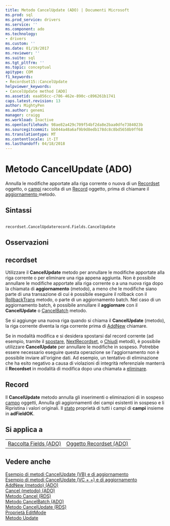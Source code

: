 ```yaml
---
title: Metodo CancelUpdate (ADO) | Documenti Microsoft
ms.prod: sql
ms.prod_service: drivers
ms.service: ''
ms.component: ado
ms.technology:
- drivers
ms.custom: ''
ms.date: 01/19/2017
ms.reviewer: ''
ms.suite: sql
ms.tgt_pltfrm: ''
ms.topic: conceptual
apitype: COM
f1_keywords:
- Recordset15::CancelUpdate
helpviewer_keywords:
- CancelUpdate method [ADO]
ms.assetid: eaa856cc-c786-462e-890c-c896261b1741
caps.latest.revision: 13
author: MightyPen
ms.author: genemi
manager: craigg
ms.workload: Inactive
ms.openlocfilehash: 98ae82a429c709f54bf2da8e2baa0dfe7384023b
ms.sourcegitcommit: bb044a48a6af9b9d8edb178dc8c8bd5658b9ff68
ms.translationtype: MT
ms.contentlocale: it-IT
ms.lasthandoff: 04/18/2018
---
```

# <a name="cancelupdate-method-ado"></a>Metodo CancelUpdate (ADO)
Annulla le modifiche apportate alla riga corrente o nuova di un [Recordset](../../../ado/reference/ado-api/recordset-object-ado.md) oggetto, o [campi](../../../ado/reference/ado-api/fields-collection-ado.md) raccolta di un [Record](../../../ado/reference/ado-api/record-object-ado.md) oggetto, prima di chiamare il [aggiornamento ](../../../ado/reference/ado-api/update-method.md) metodo.  
  
## <a name="syntax"></a>Sintassi  
  
```  
  
recordset.CancelUpdaterecord.Fields.CancelUpdate  
```  
  
## <a name="remarks"></a>Osservazioni  
  
## <a name="recordset"></a>recordset  
 Utilizzare il **CancelUpdate** metodo per annullare le modifiche apportate alla riga corrente o per eliminare una riga appena aggiunta. Non è possibile annullare le modifiche apportate alla riga corrente o a una nuova riga dopo la chiamata di **aggiornamento** (metodo), a meno che le modifiche siano parte di una transazione di cui è possibile eseguire il rollback con il [RollbackTrans](../../../ado/reference/ado-api/begintrans-committrans-and-rollbacktrans-methods-ado.md) metodo, o parte di un aggiornamento batch. Nel caso di un aggiornamento batch, è possibile annullare il **aggiornare** con il **CancelUpdate** o [CancelBatch](../../../ado/reference/ado-api/cancelbatch-method-ado.md) metodo.  
  
 Se si aggiunge una nuova riga quando si chiama il **CancelUpdate** (metodo), la riga corrente diventa la riga corrente prima di [AddNew](../../../ado/reference/ado-api/addnew-method-ado.md) chiamare.  
  
 Se in modalità modifica e si desidera spostarsi dal record corrente (ad esempio, tramite il [spostare](../../../ado/reference/ado-api/move-method-ado.md), [NextRecordset](../../../ado/reference/ado-api/nextrecordset-method-ado.md), o [Chiudi](../../../ado/reference/ado-api/close-method-ado.md) metodi), è possibile utilizzare  **CancelUpdate** per annullare le modifiche in sospeso. Potrebbe essere necessario eseguire questa operazione se l'aggiornamento non è possibile inviare all'origine dati. Ad esempio, un tentativo di eliminazione che ha esito negativo a causa di violazioni di integrità referenziale manterrà il **Recordset** in modalità di modifica dopo una chiamata a [eliminare](../../../ado/reference/ado-api/delete-method-ado-recordset.md).  
  
## <a name="record"></a>Record  
 Il **CancelUpdate** metodo annulla gli inserimenti o eliminazioni di in sospeso [campo](../../../ado/reference/ado-api/field-object.md) oggetti, Annulla gli aggiornamenti dei campi esistenti in sospeso e li Ripristina i valori originali. Il [stato](../../../ado/reference/ado-api/status-property-ado-recordset.md) proprietà di tutti i campi di **campi** insieme in **adFieldOK**.  
  
## <a name="applies-to"></a>Si applica a  
  
|||  
|-|-|  
|[Raccolta Fields (ADO)](../../../ado/reference/ado-api/fields-collection-ado.md)|[Oggetto Recordset (ADO)](../../../ado/reference/ado-api/recordset-object-ado.md)|  
  
## <a name="see-also"></a>Vedere anche  
 [Esempio di metodi CancelUpdate (VB) e di aggiornamento](../../../ado/reference/ado-api/update-and-cancelupdate-methods-example-vb.md)   
 [Esempio di metodi CancelUpdate (VC + +) e di aggiornamento](../../../ado/reference/ado-api/update-and-cancelupdate-methods-example-vc.md)   
 [AddNew (metodo) (ADO)](../../../ado/reference/ado-api/addnew-method-ado.md)   
 [Cancel (metodo) (ADO)](../../../ado/reference/ado-api/cancel-method-ado.md)   
 [Metodo Cancel (RDS)](../../../ado/reference/rds-api/cancel-method-rds.md)   
 [Metodo CancelBatch (ADO)](../../../ado/reference/ado-api/cancelbatch-method-ado.md)   
 [Metodo CancelUpdate (RDS)](../../../ado/reference/rds-api/cancelupdate-method-rds.md)   
 [Proprietà EditMode](../../../ado/reference/ado-api/editmode-property.md)   
 [Metodo Update](../../../ado/reference/ado-api/update-method.md)
